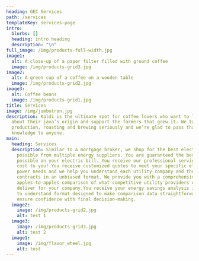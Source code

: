 ```yaml
---
heading: GEC Services
path: /services
templateKey: services-page
intro:
  blurbs: []
  heading: intro heading
  description: "\n"
full_image: /img/products-full-width.jpg
image1:
  alt: A close-up of a paper filter filled with ground coffee
  image: /img/products-grid3.jpg
image2:
  alt: A green cup of a coffee on a wooden table
  image: /img/products-grid2.jpg
image3:
  alt: Coffee beans
  image: /img/products-grid1.jpg
title: Services
image: /img/jumbotron.jpg
description: Kaldi is the ultimate spot for coffee lovers who want to learn
  about their java’s origin and support the farmers that grew it. We take coffee
  production, roasting and brewing seriously and we’re glad to pass that
  knowledge to anyone.
main:
  heading: Services
  description: Similar to a mortgage broker, we shop for the best electric rates
    possible from multiple energy suppliers. You are guaranteed the best savings
    possible on your electric bill. You receive our professional services at NO
    cost to you! You receive customized quotes to meet your specific electric
    power needs and we help you understand each utility company and their
    contracts in an unbiased format. We provide you with a comprehensive
    apples-to-apples comparison of what competitive utility providers can
    deliver for your company.You receive your energy savings analysis in an easy
    to understand format designed to make comparison data straightforward and
    ensure confidence with final decision-making.
  image2:
    image: /img/products-grid2.jpg
    alt: test 1
  image3:
    image: /img/products-grid3.jpg
    alt: test 2
  image1:
    image: /img/flavor_wheel.jpg
    alt: test
---
```

